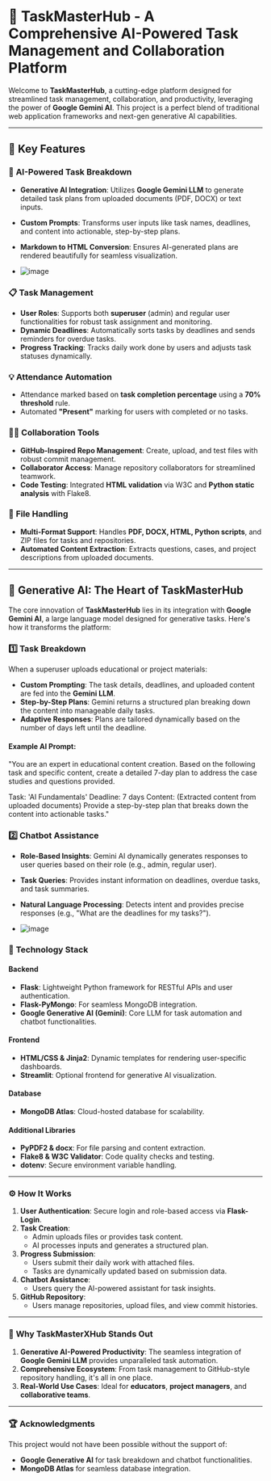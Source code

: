 # 🚀 **TaskMasterHub** - A Comprehensive AI-Powered Task Management and Collaboration Platform  

Welcome to **TaskMasterHub**, a cutting-edge platform designed for streamlined task management, collaboration, and productivity, leveraging the power of **Google Gemini AI**. This project is a perfect blend of traditional web application frameworks and next-gen generative AI capabilities.

---

## 📌 **Key Features**
### 🌟 **AI-Powered Task Breakdown**
- **Generative AI Integration**: Utilizes **Google Gemini LLM** to generate detailed task plans from uploaded documents (PDF, DOCX) or text inputs.
- **Custom Prompts**: Transforms user inputs like task names, deadlines, and content into actionable, step-by-step plans.
- **Markdown to HTML Conversion**: Ensures AI-generated plans are rendered beautifully for seamless visualization.

- ![image](https://github.com/user-attachments/assets/d47d38b9-50da-43a9-90f0-5e80465a2880)


### 📋 **Task Management**
- **User Roles**: Supports both **superuser** (admin) and regular user functionalities for robust task assignment and monitoring.
- **Dynamic Deadlines**: Automatically sorts tasks by deadlines and sends reminders for overdue tasks.
- **Progress Tracking**: Tracks daily work done by users and adjusts task statuses dynamically.

### 💡 **Attendance Automation**
- Attendance marked based on **task completion percentage** using a **70% threshold** rule.
- Automated **"Present"** marking for users with completed or no tasks.

### 🧑‍💻 **Collaboration Tools**
- **GitHub-Inspired Repo Management**: Create, upload, and test files with robust commit management.
- **Collaborator Access**: Manage repository collaborators for streamlined teamwork.
- **Code Testing**: Integrated **HTML validation** via W3C and **Python static analysis** with Flake8.

### 🔎 **File Handling**
- **Multi-Format Support**: Handles **PDF, DOCX, HTML, Python scripts**, and ZIP files for tasks and repositories.
- **Automated Content Extraction**: Extracts questions, cases, and project descriptions from uploaded documents.

---

## 🌌 **Generative AI: The Heart of TaskMasterHub**

The core innovation of **TaskMasterHub** lies in its integration with **Google Gemini AI**, a large language model designed for generative tasks. Here's how it transforms the platform:

### **1️⃣ Task Breakdown**
When a superuser uploads educational or project materials:
- **Custom Prompting**: The task details, deadlines, and uploaded content are fed into the **Gemini LLM**.
- **Step-by-Step Plans**: Gemini returns a structured plan breaking down the content into manageable daily tasks.
- **Adaptive Responses**: Plans are tailored dynamically based on the number of days left until the deadline.

#### **Example AI Prompt:**
"You are an expert in educational content creation. Based on the following task and specific content, create a detailed 7-day plan to address the case studies and questions provided. 

Task: 'AI Fundamentals'
Deadline: 7 days
Content: (Extracted content from uploaded documents)
Provide a step-by-step plan that breaks down the content into actionable tasks."


### **2️⃣ Chatbot Assistance**
- **Role-Based Insights**: Gemini AI dynamically generates responses to user queries based on their role (e.g., admin, regular user).
- **Task Queries**: Provides instant information on deadlines, overdue tasks, and task summaries.
- **Natural Language Processing**: Detects intent and provides precise responses (e.g., "What are the deadlines for my tasks?").

- ![image](https://github.com/user-attachments/assets/0eac49ba-4065-4f3f-a7f9-7429d4761875)


### 🔧 **Technology Stack**
#### **Backend**
- **Flask**: Lightweight Python framework for RESTful APIs and user authentication.
- **Flask-PyMongo**: For seamless MongoDB integration.
- **Google Generative AI (Gemini)**: Core LLM for task automation and chatbot functionalities.

#### **Frontend**
- **HTML/CSS & Jinja2**: Dynamic templates for rendering user-specific dashboards.
- **Streamlit**: Optional frontend for generative AI visualization.

#### **Database**
- **MongoDB Atlas**: Cloud-hosted database for scalability.

#### **Additional Libraries**
- **PyPDF2 & docx**: For file parsing and content extraction.
- **Flake8 & W3C Validator**: Code quality checks and testing.
- **dotenv**: Secure environment variable handling.

---

### ⚙️ **How It Works**
1. **User Authentication**: Secure login and role-based access via **Flask-Login**.
2. **Task Creation**:
   - Admin uploads files or provides task content.
   - AI processes inputs and generates a structured plan.
3. **Progress Submission**:
   - Users submit their daily work with attached files.
   - Tasks are dynamically updated based on submission data.
4. **Chatbot Assistance**:
   - Users query the AI-powered assistant for task insights.
5. **GitHub Repository**:
   - Users manage repositories, upload files, and view commit histories.

---

### 🌟 **Why TaskMasterXHub Stands Out**
1. **Generative AI-Powered Productivity**: The seamless integration of **Google Gemini LLM** provides unparalleled task automation.
2. **Comprehensive Ecosystem**: From task management to GitHub-style repository handling, it's all in one place.
3. **Real-World Use Cases**: Ideal for **educators**, **project managers**, and **collaborative teams**.

---

### 🏆 **Acknowledgments**
This project would not have been possible without the support of:
- **Google Generative AI** for task breakdown and chatbot functionalities.
- **MongoDB Atlas** for seamless database integration.
